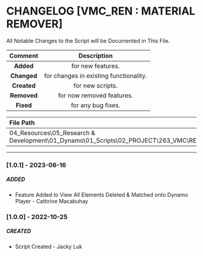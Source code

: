 # CHANGELOG [VMC_REN : MATERIAL REMOVER]
All Notable Changes to the Script will be Documented in This File.

| Comment | Description |
| :--: | :--: |
| **Added**  | for new features. |
|**Changed** |for changes in existing functionality. |
|**Created** | for new scripts. |
|**Removed** |for now removed features. |
|**Fixed** |for any bug fixes. |

| File Path | 
| :-- |
|04_Resources\05_Research & Development\01_Dynamo\01_Scripts\02_PROJECT\263_VMC\RENAMER|
------------------------------------------------------------------
### [1.0.1] - 2023-06-16
##### ADDED
- Feature Added to View All Elements Deleted & Matched onto Dynamo Player - Cathrine Macabuhay

### [1.0.0] - 2022-10-25
##### CREATED
- Script Created - Jacky Luk